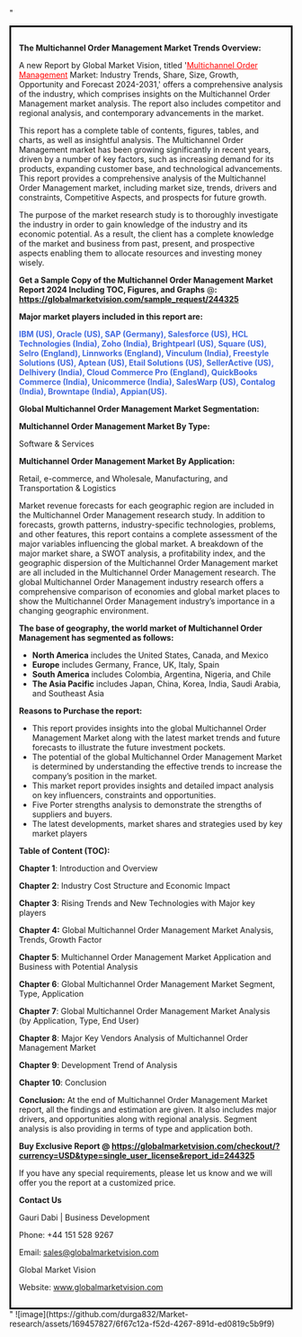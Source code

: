 "<div style='border: 3px solid black; padding: 1em;'>

<strong>The Multichannel Order Management Market Trends Overview:</strong>

A new Report by Global Market Vision, titled '<a style='color: #ff0000;' href='https://globalmarketvision.com/reports/global-multichannel-order-management-market/244325'>Multichannel Order Management</a> Market: Industry Trends, Share, Size, Growth, Opportunity and Forecast 2024-2031,' offers a comprehensive analysis of the industry, which comprises insights on the Multichannel Order Management market analysis. The report also includes competitor and regional analysis, and contemporary advancements in the market.

This report has a complete table of contents, figures, tables, and charts, as well as insightful analysis. The Multichannel Order Management market has been growing significantly in recent years, driven by a number of key factors, such as increasing demand for its products, expanding customer base, and technological advancements. This report provides a comprehensive analysis of the Multichannel Order Management market, including market size, trends, drivers and constraints, Competitive Aspects, and prospects for future growth.

The purpose of the market research study is to thoroughly investigate the industry in order to gain knowledge of the industry and its economic potential. As a result, the client has a complete knowledge of the market and business from past, present, and prospective aspects enabling them to allocate resources and investing money wisely.

<strong>Get a Sample Copy of the Multichannel Order Management Market Report 2024 Including TOC, Figures, and Graphs</strong> @<strong>:</strong><strong> <a style='color: #ff0000;' href='https://globalmarketvision.com/sample_request/244325?utm_source=linkedinPulse&utm_medium=Durga&utm_campaign=Durga'><strong>https://globalmarketvision.com/sample_request/244325</strong></a></strong>

<strong>Major market players included in this report are:</strong>

<strong style='color: #4169e1;'>IBM (US), Oracle (US), SAP (Germany), Salesforce (US), HCL Technologies (India), Zoho (India), Brightpearl (US), Square (US), Selro (England), Linnworks (England), Vinculum (India), Freestyle Solutions (US), Aptean (US), Etail Solutions (US), SellerActive (US), Delhivery (India), Cloud Commerce Pro (England), QuickBooks Commerce (India), Unicommerce (India), SalesWarp (US), Contalog (India), Browntape (India), Appian(US).</strong>

<strong>Global Multichannel Order Management Market Segmentation:</strong>

<strong>Multichannel Order Management Market By Type:</strong>

Software & Services

<strong>Multichannel Order Management Market By Application:</strong>

Retail, e-commerce, and Wholesale, Manufacturing, and Transportation & Logistics

Market revenue forecasts for each geographic region are included in the Multichannel Order Management research study. In addition to forecasts, growth patterns, industry-specific technologies, problems, and other features, this report contains a complete assessment of the major variables influencing the global market. A breakdown of the major market share, a SWOT analysis, a profitability index, and the geographic dispersion of the Multichannel Order Management market are all included in the Multichannel Order Management research. The global Multichannel Order Management industry research offers a comprehensive comparison of economies and global market places to show the Multichannel Order Management industry’s importance in a changing geographic environment.

<strong>The base of geography, the world market of Multichannel Order Management has segmented as follows:</strong>
<ul>
  <li><strong>North America</strong> includes the United States, Canada, and Mexico</li>
  <li><strong>Europe</strong> includes Germany, France, UK, Italy, Spain</li>
  <li><strong>South America</strong> includes Colombia, Argentina, Nigeria, and Chile</li>
  <li><strong>The Asia Pacific</strong> includes Japan, China, Korea, India, Saudi Arabia, and Southeast Asia</li>
</ul>
<strong>Reasons to Purchase the report:</strong>
<ul>
  <li>This report provides insights into the global Multichannel Order Management Market along with the latest market trends and future forecasts to illustrate the future investment pockets.</li>
  <li>The potential of the global Multichannel Order Management Market is determined by understanding the effective trends to increase the company’s position in the market.</li>
  <li>This market report provides insights and detailed impact analysis on key influencers, constraints and opportunities.</li>
  <li>Five Porter strengths analysis to demonstrate the strengths of suppliers and buyers.</li>
  <li>The latest developments, market shares and strategies used by key market players</li>
</ul>
<strong>Table of Content (TOC): </strong>

<strong>Chapter 1</strong>: Introduction and Overview

<strong>Chapter 2</strong>: Industry Cost Structure and Economic Impact

<strong>Chapter 3</strong>: Rising Trends and New Technologies with Major key players

<strong>Chapter 4:</strong> Global Multichannel Order Management Market Analysis, Trends, Growth Factor

<strong>Chapter 5</strong>: Multichannel Order Management Market Application and Business with Potential Analysis

<strong>Chapter 6</strong>: Global Multichannel Order Management Market Segment, Type, Application

<strong>Chapter 7</strong>: Global Multichannel Order Management Market Analysis (by Application, Type, End User)

<strong>Chapter 8</strong>: Major Key Vendors Analysis of Multichannel Order Management Market

<strong>Chapter 9</strong>: Development Trend of Analysis

<strong>Chapter 10</strong>: Conclusion

<strong>Conclusion:</strong> At the end of Multichannel Order Management Market report, all the findings and estimation are given. It also includes major drivers, and opportunities along with regional analysis. Segment analysis is also providing in terms of type and application both.

<strong>Buy Exclusive Report @</strong><strong> <strong><a style='color: #ff0000;' href='https://globalmarketvision.com/checkout/?currency=USD&type=single_user_license&report_id=244325?utm_source=linkedinPulse&utm_medium=Durga&utm_campaign=Durga'>https://globalmarketvision.com/checkout/?currency=USD&type=single_user_license&report_id=244325</a></strong>
</strong>

If you have any special requirements, please let us know and we will offer you the report at a customized price.

<strong>Contact Us</strong>

Gauri Dabi | Business Development

Phone: +44 151 528 9267

Email: <a href='mailto:sales@globalmarketvision.com'>sales@globalmarketvision.com</a>

Global Market Vision

Website: <a href='http://www.globalmarketvision.com/'>www.globalmarketvision.com</a>

</div>"
![image](https://github.com/durga832/Market-research/assets/169457827/6f67c12a-f52d-4267-891d-ed0819c5b9f9)
